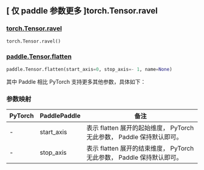 ## [ 仅 paddle 参数更多 ]torch.Tensor.ravel
### [torch.Tensor.ravel](https://pytorch.org/docs/stable/generated/torch.Tensor.ravel.html#torch.Tensor.ravel)

```python
torch.Tensor.ravel()
```

### [paddle.Tensor.flatten](https://www.paddlepaddle.org.cn/documentation/docs/zh/api/paddle/Tensor_cn.html#flatten-start-axis-0-stop-axis-1-name-none)

```python
paddle.Tensor.flatten(start_axis=0, stop_axis=- 1, name=None)
```

其中 Paddle 相比 PyTorch 支持更多其他参数，具体如下：
### 参数映射
| PyTorch       | PaddlePaddle | 备注                                                   |
| ------------- | ------------ | ------------------------------------------------------ |
| -           | start_axis            | 表示 flatten 展开的起始维度， PyTorch 无此参数， Paddle 保持默认即可。               |
| -           | stop_axis            | 表示 flatten 展开的结束维度， PyTorch 无此参数， Paddle 保持默认即可。               |
